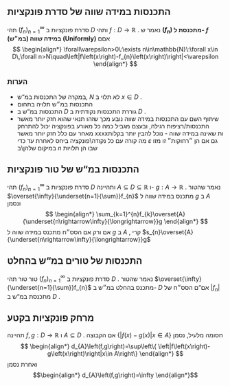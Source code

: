 ## התכנסות במידה שווה של סדרת פונקציות 
 תהי $\left(f_{n}\right)_{n=1}^{\infty}$ סדרת פונקציות ב $D$ ותהי $f:D\rightarrow\mathbb{R}$ . נאמר ש **$\left(f_{n}\right)$ מתכנסת ל- $f$ במידה שווה (במ״ש) $\left(\text{Uniformly}\right)$** אםם $$
 \begin{align*} \forall\varepsilon>0\:\exists n\in\mathbb{N}\:\forall x\in D\,\forall n>N\quad\left|f\left(x\right)-f_{n}\left(x\right)\right|<\varepsilon \end{align*} $$
### הערות 
* במקרה של התכנסות במ“ש, $N$ לא תלוי ב $x\in D$ . 
 * התכנסות במ״ש תלויה בתחום 
 * התכנסות במ“ש ב $D$ גוררת התכנסות נקודתית ב $D$ . 
 * שיתוף השם עם התכנסות במידה שווה נובע מכך שזהו תנאי שהוא חזק יותר מאשר התכנסות/רציפות רגילה, ובעצם מגביל כמה כל מאורע בפונקציה יכול להתרחק מאחר עם כלל חזק יותר מאשר xxxxות שאינה במידה שווה - נוכל להבין יותר בקלות מה קורה עם כל נקודה\פונקציה ביחס לאחרת עד כדי $\varepsilon$ גם אם הן ״רחוקות״ זו מזו במיקום שלהן\ב $n$ שבו הן תלויות 
## התכנסות במ“ש של טור פונקציות 
 תהי $\left(f_{n}\right)_{n=1}^{\infty}$ סדרת פונקציות ב $D$ ותהיינה $A\subseteq D\subseteq\mathbb{R}$ ו- $g:A\rightarrow\mathbb{R}$ . נאמר שהטור $\overset{\infty}{\underset{n=1}{\sum}}f_{n}$ מתכנס במידה שווה ל $g$ ב $A$ ונסמן $$
 \begin{align*} \sum_{k=1}^{n}f_{k}\overset{A}{\underset{n\rightarrow\infty}{\longrightarrow}}g \end{align*} $$
 אם ורק אם הסס״ח מתכנס במידה שווה ל $g$ ב $A$ , קרי $s_{n}\overset{A}{\underset{n\rightarrow\infty}{\longrightarrow}}g$ 
## התכנסות של טורים במ“ש בהחלט 
 טור טור תהי $\left(f_{n}\right)_{n=1}^{\infty}$ סדרת פונקציות ב $D$ . נאמר שהטור $\overset{\infty}{\underset{n=1}{\sum}}f_{n}$ מתכנס בהחלט במ״ש ב- $D$ אם“ם הסס״ח של $\left|f_{n}\right|$ מתכנסת במ“ש ב $D$ . 
 
## מרחק פונקציות בקטע 
 תהיינה $f,g:D\rightarrow\mathbb{R}$ ו $A\subseteq D$ . אם הקבוצה $\left\{ \left|f\left(x\right)-g\left(x\right)\right|x\in A\right\}$ חסומה מלעיל, נסמן $$
 \begin{align*} d_{A}\left(f,g\right)=\sup\left\{ \left|f\left(x\right)-g\left(x\right)\right|x\in A\right\} \end{align*} $$
 ואחרת נסמן $$\begin{align*} d_{A}\left(f,g\right)=\infty \end{align*}$$ 